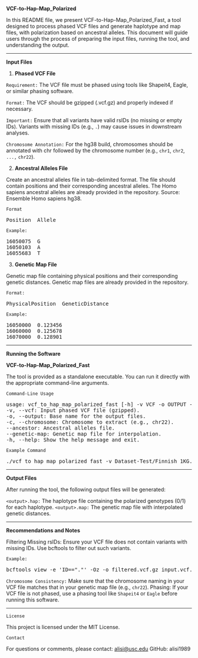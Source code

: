 **VCF-to-Hap-Map_Polarized**

In this README file, we present VCF-to-Hap-Map_Polarized_Fast, a tool designed to process phased VCF files and generate haplotype and map files, with polarization based on ancestral alleles. This document will guide users through the process of preparing the input files, running the tool, and understanding the output.

---

**Input Files**

1. **Phased VCF File**

`Requirement:` The VCF file must be phased using tools like Shapeit4, Eagle, or similar phasing software.

`Format:` The VCF should be gzipped (.vcf.gz) and properly indexed if necessary.

`Important:` Ensure that all variants have valid rsIDs (no missing or empty IDs). Variants with missing IDs (e.g., `.`) may cause issues in downstream analyses.

`Chromosome Annotation:` For the hg38 build, chromosomes should be annotated with chr followed by the chromosome number (e.g., `chr1`, `chr2`, `...,` `chr22`).

2. **Ancestral Alleles File**

Create an ancestral alleles file in tab-delimited format. The file should contain positions and their corresponding ancestral alleles.
The Homo sapiens ancestral alleles are already provided in the repository. Source: Ensemble Homo sapiens hg38. 

`Format`

<pre>
Position  Allele
</pre>

`Example:`

<pre>
16050075  G
16050103  A
16055683  T
</pre>

3. **Genetic Map File**

Genetic map file containing physical positions and their corresponding genetic distances.
Genetic map files are already provided in the repository. 

`Format:`

<pre>
PhysicalPosition  GeneticDistance
</pre>
  
`Example:`

<pre>
16050000  0.123456
16060000  0.125678
16070000  0.128901
</pre>

---

**Running the Software**

 **VCF-to-Hap-Map_Polarized_Fast**

The tool is provided as a standalone executable. You can run it directly with the appropriate command-line arguments.

`Command-Line Usage`

<pre>
usage: vcf_to_hap_map_polarized_fast [-h] -v VCF -o OUTPUT -c CHROMOSOME --ancestor ANCESTOR --genetic-map GENETIC_MAP
-v, --vcf: Input phased VCF file (gzipped).
-o, --output: Base name for the output files.
-c, --chromosome: Chromosome to extract (e.g., chr22).
--ancestor: Ancestral alleles file.
--genetic-map: Genetic map file for interpolation.
-h, --help: Show the help message and exit.
</pre>

`Example Command`
<pre>
./vcf_to_hap_map_polarized_fast -v Dataset-Test/Finnish_1KG.vcf.gz -c chr2 --ancestor Ancestor-Alleles/ancestor_alleles_chr2.txt --genetic-map Genetic-Map/genetic_map_chr2.txt -o Output/Finnish_chr2
</pre>

---

**Output Files**

After running the tool, the following output files will be generated:

`<output>.hap:` The haplotype file containing the polarized genotypes (0/1) for each haplotype.
`<output>.map:` The genetic map file with interpolated genetic distances.

---

**Recommendations and Notes**

Filtering Missing rsIDs: Ensure your VCF file does not contain variants with missing IDs. Use bcftools to filter out such variants.

`Example:`

<pre>
bcftools view -e 'ID=="."' -Oz -o filtered.vcf.gz input.vcf.gz
</pre>

`Chromosome Consistency:`
Make sure that the chromosome naming in your VCF file matches that in your genetic map file (e.g., `chr22`).
Phasing: If your VCF file is not phased, use a phasing tool like `Shapeit4` or `Eagle` before running this software.

---

`License`

This project is licensed under the MIT License.

`Contact`

For questions or comments, please contact:
alisi@usc.edu
GitHub: alisi1989
